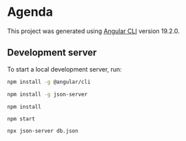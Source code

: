 # Agenda

This project was generated using [Angular CLI](https://github.com/angular/angular-cli) version 19.2.0.

## Development server

To start a local development server, run:

```bash
npm install -g @angular/cli
```

```bash
npm install -g json-server
```

```
npm install
```

```bash
npm start
```

```bash
npx json-server db.json
```


